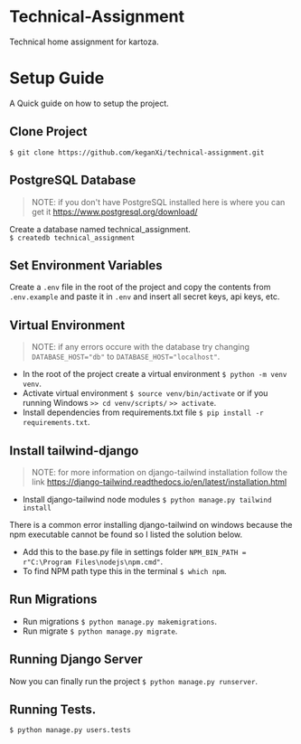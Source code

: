 # Technical-Assignment
Technical home assignment for kartoza.

# Setup Guide
A Quick guide on how to setup the project.

## Clone Project
```$ git clone https://github.com/keganXi/technical-assignment.git```

## PostgreSQL Database
> NOTE: if you don't have PostgreSQL installed here is where you can get it https://www.postgresql.org/download/<br>

Create a database named technical_assignment.<br>
```$ createdb technical_assignment```

## Set Environment Variables
Create a ```.env``` file in the root of the project and copy the contents from ```.env.example``` and paste it in ```.env``` and insert all secret keys, api keys, etc.

## Virtual Environment
> NOTE: if any errors occure with the database try changing ```DATABASE_HOST="db"``` to ```DATABASE_HOST="localhost"```.
- In the root of the project create a virtual environment ```$ python -m venv venv```.
- Activate virtual environment ```$ source venv/bin/activate``` or if you running Windows ```>> cd venv/scripts/``` ```>> activate```.
- Install dependencies from requirements.txt file ```$ pip install -r requirements.txt```.

## Install tailwind-django
>NOTE: for more information on django-tailwind installation follow the link https://django-tailwind.readthedocs.io/en/latest/installation.html
- Install django-tailwind node modules ```$ python manage.py tailwind install```

There is a common error installing django-tailwind on windows because the npm executable cannot be found so I listed the solution below.<br>
- Add this to the base.py file in settings folder ```NPM_BIN_PATH = r"C:\Program Files\nodejs\npm.cmd"```.
- To find NPM path type this in the terminal ```$ which npm```.

## Run Migrations
- Run migrations ```$ python manage.py makemigrations```.
- Run migrate ```$ python manage.py migrate```.

## Running Django Server
Now you can finally run the project ```$ python manage.py runserver```.

## Running Tests.
```$ python manage.py users.tests```




